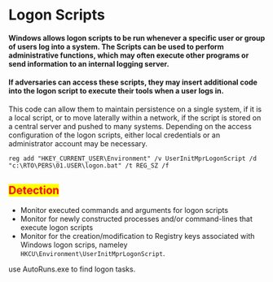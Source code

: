 # Logon Scripts

#### Windows allows logon scripts to be run whenever a specific user or group of users log into a system. The Scripts can be used to perform administrative functions, which may often execute other programs or send information to an internal logging server.

#### &#x20;If adversaries can access these scripts, they may insert additional code into the logon script to execute their tools when a user logs in.&#x20;

This code can allow them to maintain persistence on a single system, if it is a local script, or to move laterally within a network, if the script is stored on a central server and pushed to many systems. Depending on the access configuration of the logon scripts, either local credentials or an administrator account may be necessary.

```
reg add "HKEY_CURRENT_USER\Environment" /v UserInitMprLogonScript /d "c:\RTO\PERS\01.USER\logon.bat" /t REG_SZ /f
```

## <mark style="color:red;">Detection</mark>

* Monitor executed commands and arguments for logon scripts
* Monitor for newly constructed processes and/or command-lines that execute logon scripts
* Monitor for the creation/modification to Registry keys associated with Windows logon scrips, nameley `HKCU\Environment\UserInitMprLogonScript`.

use AutoRuns.exe to find logon tasks.

